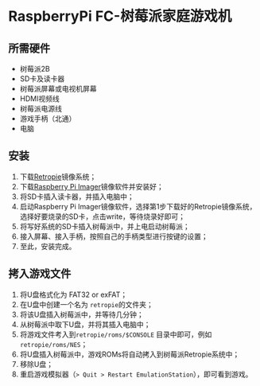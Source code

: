 # RaspberryPi FC-树莓派家庭游戏机
## 所需硬件
- 树莓派2B
- SD卡及读卡器
- 树莓派屏幕或电视机屏幕
- HDMI视频线
- 树莓派电源线
- 游戏手柄（北通）
- 电脑

## 安装
1. 下载[Retropie](https://retropie.org.uk/download/)镜像系统；
2. 下载[Raspberry Pi Imager](https://www.raspberrypi.com/software/)镜像软件并安装好；
3. 将SD卡插入读卡器，并插入电脑中；
4. 启动Raspberry Pi Imager镜像软件，选择第1步下载好的Retropie镜像系统，选择好要烧录的SD卡，点击write，等待烧录好即可；
5. 将写好系统的SD卡插入树莓派中，并上电启动树莓派；
6. 接入屏幕、接入手柄，按照自己的手柄类型进行按键的设置；
7. 至此，安装完成。

## 拷入游戏文件
1. 将U盘格式化为 FAT32 or exFAT；
2. 在U盘中创建一个名为 `retropie`的文件夹；
3. 将该U盘插入树莓派中，并等待几分钟；
4. 从树莓派中取下U盘，并将其插入电脑中；
5. 将游戏文件考入到`retropie/roms/$CONSOLE` 目录中即可，例如`retropie/roms/NES`；
6. 将U盘插入树莓派中，游戏ROMs将自动拷入到树莓派Retropie系统中；
7. 移除U盘；
8. 重启游戏模拟器（`> Quit > Restart EmulationStation`），即可看到游戏。 
